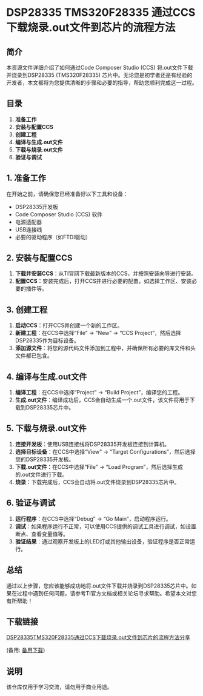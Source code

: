# DSP28335 TMS320F28335 通过CCS下载烧录.out文件到芯片的流程方法

## 简介
本资源文件详细介绍了如何通过Code Composer Studio (CCS) 将.out文件下载并烧录到DSP28335 (TMS320F28335) 芯片中。无论您是初学者还是有经验的开发者，本文都将为您提供清晰的步骤和必要的指导，帮助您顺利完成这一过程。

## 目录
1. **准备工作**
2. **安装与配置CCS**
3. **创建工程**
4. **编译与生成.out文件**
5. **下载与烧录.out文件**
6. **验证与调试**

## 1. 准备工作
在开始之前，请确保您已经准备好以下工具和设备：
- DSP28335开发板
- Code Composer Studio (CCS) 软件
- 电源适配器
- USB连接线
- 必要的驱动程序（如FTDI驱动）

## 2. 安装与配置CCS
1. **下载并安装CCS**：从TI官网下载最新版本的CCS，并按照安装向导进行安装。
2. **配置CCS**：安装完成后，打开CCS并进行必要的配置，如选择工作区、安装必要的插件等。

## 3. 创建工程
1. **启动CCS**：打开CCS并创建一个新的工作区。
2. **新建工程**：在CCS中选择“File” -> “New” -> “CCS Project”，然后选择DSP28335作为目标设备。
3. **添加源文件**：将您的源代码文件添加到工程中，并确保所有必要的库文件和头文件都已包含。

## 4. 编译与生成.out文件
1. **编译工程**：在CCS中选择“Project” -> “Build Project”，编译您的工程。
2. **生成.out文件**：编译成功后，CCS会自动生成一个.out文件，该文件将用于下载到DSP28335芯片中。

## 5. 下载与烧录.out文件
1. **连接开发板**：使用USB连接线将DSP28335开发板连接到计算机。
2. **选择目标设备**：在CCS中选择“View” -> “Target Configurations”，然后选择您的DSP28335开发板。
3. **下载.out文件**：在CCS中选择“File” -> “Load Program”，然后选择生成的.out文件进行下载。
4. **烧录**：下载完成后，CCS会自动将.out文件烧录到DSP28335芯片中。

## 6. 验证与调试
1. **运行程序**：在CCS中选择“Debug” -> “Go Main”，启动程序运行。
2. **调试**：如果程序运行不正常，可以使用CCS提供的调试工具进行调试，如设置断点、查看变量值等。
3. **验证结果**：通过观察开发板上的LED灯或其他输出设备，验证程序是否正常运行。

## 总结
通过以上步骤，您应该能够成功地将.out文件下载并烧录到DSP28335芯片中。如果在过程中遇到任何问题，请参考TI官方文档或相关论坛寻求帮助。希望本文对您有所帮助！

## 下载链接
[DSP28335TMS320F28335通过CCS下载烧录.out文件到芯片的流程方法分享](https://pan.quark.cn/s/c786e26b05c1) 

(备用: [备用下载](https://pan.baidu.com/s/1hmmB-UEJKUGa03EzO-yt_w?pwd=1234))

## 说明

该仓库仅用于学习交流，请勿用于商业用途。
